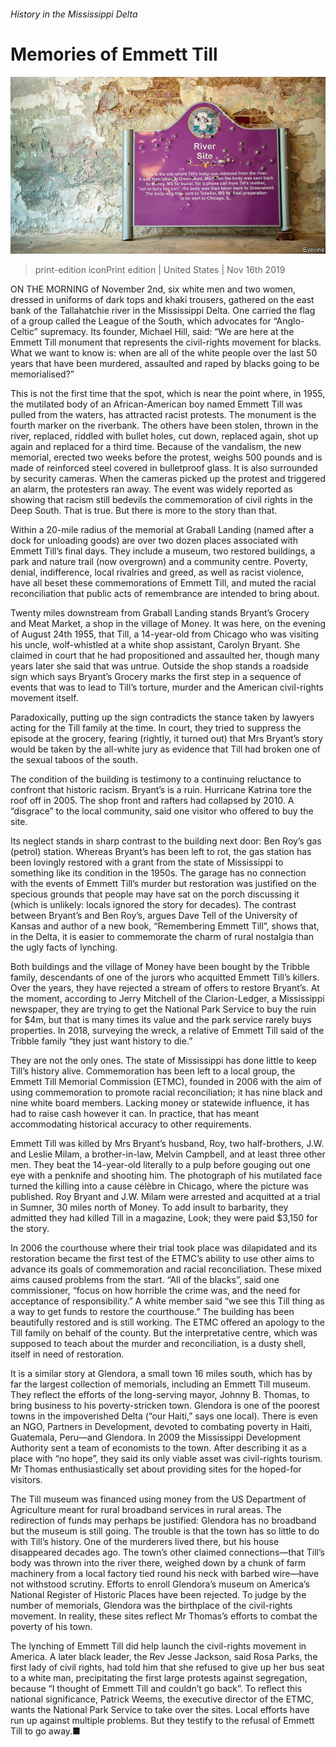 ###### History in the Mississippi Delta

# Memories of Emmett Till 

![image](images/20191116_USP003_0.jpg) 

> print-edition iconPrint edition | United States | Nov 16th 2019 

ON THE MORNING of November 2nd, six white men and two women, dressed in uniforms of dark tops and khaki trousers, gathered on the east bank of the Tallahatchie river in the Mississippi Delta. One carried the flag of a group called the League of the South, which advocates for “Anglo-Celtic” supremacy. Its founder, Michael Hill, said: “We are here at the Emmett Till monument that represents the civil-rights movement for blacks. What we want to know is: when are all of the white people over the last 50 years that have been murdered, assaulted and raped by blacks going to be memorialised?” 

This is not the first time that the spot, which is near the point where, in 1955, the mutilated body of an African-American boy named Emmett Till was pulled from the waters, has attracted racist protests. The monument is the fourth marker on the riverbank. The others have been stolen, thrown in the river, replaced, riddled with bullet holes, cut down, replaced again, shot up again and replaced for a third time. Because of the vandalism, the new memorial, erected two weeks before the protest, weighs 500 pounds and is made of reinforced steel covered in bulletproof glass. It is also surrounded by security cameras. When the cameras picked up the protest and triggered an alarm, the protesters ran away. The event was widely reported as showing that racism still bedevils the commemoration of civil rights in the Deep South. That is true. But there is more to the story than that. 

Within a 20-mile radius of the memorial at Graball Landing (named after a dock for unloading goods) are over two dozen places associated with Emmett Till’s final days. They include a museum, two restored buildings, a park and nature trail (now overgrown) and a community centre. Poverty, denial, indifference, local rivalries and greed, as well as racist violence, have all beset these commemorations of Emmett Till, and muted the racial reconciliation that public acts of remembrance are intended to bring about. 

Twenty miles downstream from Graball Landing stands Bryant’s Grocery and Meat Market, a shop in the village of Money. It was here, on the evening of August 24th 1955, that Till, a 14-year-old from Chicago who was visiting his uncle, wolf-whistled at a white shop assistant, Carolyn Bryant. She claimed in court that he had propositioned and assaulted her, though many years later she said that was untrue. Outside the shop stands a roadside sign which says Bryant’s Grocery marks the first step in a sequence of events that was to lead to Till’s torture, murder and the American civil-rights movement itself. 

Paradoxically, putting up the sign contradicts the stance taken by lawyers acting for the Till family at the time. In court, they tried to suppress the episode at the grocery, fearing (rightly, it turned out) that Mrs Bryant’s story would be taken by the all-white jury as evidence that Till had broken one of the sexual taboos of the south. 

The condition of the building is testimony to a continuing reluctance to confront that historic racism. Bryant’s is a ruin. Hurricane Katrina tore the roof off in 2005. The shop front and rafters had collapsed by 2010. A “disgrace” to the local community, said one visitor who offered to buy the site. 

Its neglect stands in sharp contrast to the building next door: Ben Roy’s gas (petrol) station. Whereas Bryant’s has been left to rot, the gas station has been lovingly restored with a grant from the state of Mississippi to something like its condition in the 1950s. The garage has no connection with the events of Emmett Till’s murder but restoration was justified on the specious grounds that people may have sat on the porch discussing it (which is unlikely: locals ignored the story for decades). The contrast between Bryant’s and Ben Roy’s, argues Dave Tell of the University of Kansas and author of a new book, “Remembering Emmett Till”, shows that, in the Delta, it is easier to commemorate the charm of rural nostalgia than the ugly facts of lynching. 

Both buildings and the village of Money have been bought by the Tribble family, descendants of one of the jurors who acquitted Emmett Till’s killers. Over the years, they have rejected a stream of offers to restore Bryant’s. At the moment, according to Jerry Mitchell of the Clarion-Ledger, a Mississippi newspaper, they are trying to get the National Park Service to buy the ruin for $4m, but that is many times its value and the park service rarely buys properties. In 2018, surveying the wreck, a relative of Emmett Till said of the Tribble family “they just want history to die.” 

They are not the only ones. The state of Mississippi has done little to keep Till’s history alive. Commemoration has been left to a local group, the Emmett Till Memorial Commission (ETMC), founded in 2006 with the aim of using commemoration to promote racial reconciliation; it has nine black and nine white board members. Lacking money or statewide influence, it has had to raise cash however it can. In practice, that has meant accommodating historical accuracy to other requirements. 

Emmett Till was killed by Mrs Bryant’s husband, Roy, two half-brothers, J.W. and Leslie Milam, a brother-in-law, Melvin Campbell, and at least three other men. They beat the 14-year-old literally to a pulp before gouging out one eye with a penknife and shooting him. The photograph of his mutilated face turned the killing into a cause célèbre in Chicago, where the picture was published. Roy Bryant and J.W. Milam were arrested and acquitted at a trial in Sumner, 30 miles north of Money. To add insult to barbarity, they admitted they had killed Till in a magazine, Look; they were paid $3,150 for the story. 

In 2006 the courthouse where their trial took place was dilapidated and its restoration became the first test of the ETMC’s ability to use other aims to advance its goals of commemoration and racial reconciliation. These mixed aims caused problems from the start. “All of the blacks”, said one commissioner, “focus on how horrible the crime was, and the need for acceptance of responsibility.” A white member said “we see this Till thing as a way to get funds to restore the courthouse.” The building has been beautifully restored and is still working. The ETMC offered an apology to the Till family on behalf of the county. But the interpretative centre, which was supposed to teach about the murder and reconciliation, is a dusty shell, itself in need of restoration. 

It is a similar story at Glendora, a small town 16 miles south, which has by far the largest collection of memorials, including an Emmett Till museum. They reflect the efforts of the long-serving mayor, Johnny B. Thomas, to bring business to his poverty-stricken town. Glendora is one of the poorest towns in the impoverished Delta (“our Haiti,” says one local). There is even an NGO, Partners in Development, devoted to combating poverty in Haiti, Guatemala, Peru—and Glendora. In 2009 the Mississippi Development Authority sent a team of economists to the town. After describing it as a place with “no hope”, they said its only viable asset was civil-rights tourism. Mr Thomas enthusiastically set about providing sites for the hoped-for visitors. 

The Till museum was financed using money from the US Department of Agriculture meant for rural broadband services in rural areas. The redirection of funds may perhaps be justified: Glendora has no broadband but the museum is still going. The trouble is that the town has so little to do with Till’s history. One of the murderers lived there, but his house disappeared decades ago. The town’s other claimed connections—that Till’s body was thrown into the river there, weighed down by a chunk of farm machinery from a local factory tied round his neck with barbed wire—have not withstood scrutiny. Efforts to enroll Glendora’s museum on America’s National Register of Historic Places have been rejected. To judge by the number of memorials, Glendora was the birthplace of the civil-rights movement. In reality, these sites reflect Mr Thomas’s efforts to combat the poverty of his town. 

The lynching of Emmett Till did help launch the civil-rights movement in America. A later black leader, the Rev Jesse Jackson, said Rosa Parks, the first lady of civil rights, had told him that she refused to give up her bus seat to a white man, precipitating the first large protests against segregation, because “I thought of Emmett Till and couldn’t go back”. To reflect this national significance, Patrick Weems, the executive director of the ETMC, wants the National Park Service to take over the sites. Local efforts have run up against multiple problems. But they testify to the refusal of Emmett Till to go away.■ 

